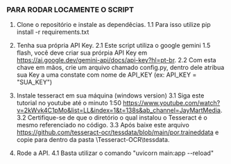 ### PARA RODAR LOCAMENTE O SCRIPT

1. Clone o repositório e instale as dependêcias.
    1.1 Para isso utilize pip install -r requirements.txt

2. Tenha sua própria API Key.
    2.1 Este script utiliza o google gemini 1.5 flash, você deve criar sua prórpia API Key em https://ai.google.dev/gemini-api/docs/api-key?hl=pt-br.
    2.2 Com esta chave em mãos, crie um arquivo chamado config.py, dentro dele atribua sua Key a uma constate com nome de API_KEY (ex: API_KEY = "SUA_KEY")

3. Instale tesseract em sua máquina (windows version)
    3.1 Siga este tutorial no youtube até o minuto 1:50 https://www.youtube.com/watch?v=2kWvk4C1pMo&list=LL&index=1&t=138s&ab_channel=JayMartMedia.
    3.2 Certifique-se de que o diretório o qual instalou o Tesseract é o mesmo referenciado no código.
    3.3 Após baixe este arquivo https://github.com/tesseract-ocr/tessdata/blob/main/por.traineddata e copie para dentro da pasta \Tesseract-OCR\tessdata.

4. Rode a API.
    4.1 Basta utilizar o comando "uvicorn main:app --reload"
